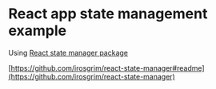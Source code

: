 # React app state management example

Using [React state manager package](https://www.npmjs.com/package/@irosgrim/react-state-manager)

[https://github.com/irosgrim/react-state-manager#readme](https://github.com/irosgrim/react-state-manager)